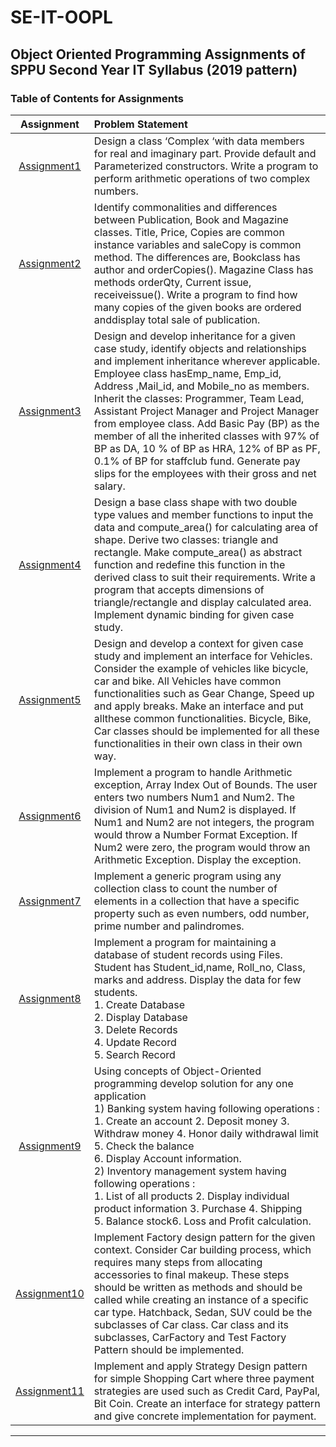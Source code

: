 # SE-IT-OOPL


## Object Oriented Programming Assignments of SPPU Second Year IT Syllabus (2019 pattern)

### Table of Contents for Assignments


| Assignment   | Problem Statement  |
| :--------------:  | :-------------- |
|[Assignment1](Assignment1/Complex.java)|Design a class ‘Complex ‘with data members for real and imaginary part. Provide default and Parameterized constructors. Write a program to perform arithmetic operations of two complex numbers.|
|[Assignment2](Assignment1/TotalSale.java)|Identify commonalities and differences between Publication, Book and Magazine classes. Title, Price, Copies are common instance variables and saleCopy is common method. The differences are, Bookclass has author and orderCopies(). Magazine Class has methods orderQty, Current issue, receiveissue(). Write a program to find how many copies of the given books are ordered anddisplay total sale of publication. |
|[Assignment3](Assignment3/Main.java)|Design and develop inheritance for a given case study, identify objects and relationships and implement inheritance wherever applicable. Employee class hasEmp_name, Emp_id, Address ,Mail_id, and Mobile_no as members. Inherit the classes: Programmer, Team Lead, Assistant Project Manager and Project Manager from employee class. Add Basic Pay (BP) as the member of all the inherited classes with 97% of BP as DA, 10 % of BP as HRA, 12% of BP as PF, 0.1% of BP for staffclub fund. Generate pay slips for the employees with their gross and net salary.|
|[Assignment4](Assignment4/Main.java)|Design a base class shape with two double type values and member functions to input the data and compute_area() for calculating area of shape. Derive two classes: triangle and rectangle. Make compute_area() as abstract function and redefine this function in the derived class to suit their requirements. Write a program that accepts dimensions of triangle/rectangle and display calculated area. Implement dynamic binding for given case study.|
|[Assignment5](Assignment5/Transport.java)|Design and develop a context for given case study and implement an interface for Vehicles. Consider the example of vehicles like bicycle, car and bike. All Vehicles have common functionalities such as Gear Change, Speed up and apply breaks. Make an interface and put allthese common functionalities. Bicycle, Bike, Car classes should be implemented for all these functionalities in their own class in their own way.|
|[Assignment6](Assignment6/DisplayException.java)|Implement a program to handle Arithmetic exception, Array Index Out of Bounds. The user enters two numbers Num1 and Num2. The division of Num1 and Num2 is displayed. If Num1 and Num2 are not integers, the program would throw a Number Format Exception. If Num2 were zero, the program would throw an Arithmetic Exception. Display the exception.|
|[Assignment7](Assignment7/Generics_Array.java)|Implement a generic program using any collection class to count the number of elements in a collection that have a specific property such as even numbers, odd number, prime number and palindromes. |
|[Assignment8](Assignment8/Student.java)|Implement a program for maintaining a database of student records using Files. Student has Student_id,name, Roll_no, Class, marks and address. Display the data for few students.<br> 1. Create Database <br> 2. Display Database <br> 3. Delete Records <br> 4. Update Record <br> 5. Search Record|
|[Assignment9](Assignment9/BankCustomer.java)|Using concepts of Object-Oriented programming develop solution for any one application <br> 1) Banking system having following operations : <br> 1. Create an account 2. Deposit money  3. Withdraw money  4. Honor daily withdrawal limit 5. Check the balance <br> 6. Display Account information. <br> 2) Inventory management system having following operations : <br> 1. List of all products 2. Display individual product information 3. Purchase 4. Shipping <br> 5. Balance stock6. Loss and Profit calculation.|
|[Assignment10](Assignment10/Factory.java)|Implement Factory design pattern for the given context. Consider Car building process, which requires many steps from allocating accessories to final makeup. These steps should be written as methods and should be called while creating an instance of a specific car type. Hatchback, Sedan, SUV could be the subclasses of Car class. Car class and its subclasses, CarFactory and Test Factory Pattern should be implemented.|
|[Assignment11](Assignment11/Customer.java)|Implement and apply Strategy Design pattern for simple Shopping Cart where three payment strategies are used such as Credit Card, PayPal, Bit Coin. Create an interface for strategy pattern and give concrete implementation for payment.|
<hr>
